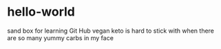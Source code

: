 # hello-world
sand box for learning Git Hub
vegan keto is hard to stick with when there are so many yummy carbs in my face
